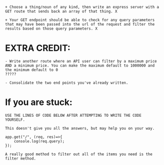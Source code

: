     + Choose a thing/noun of any kind, then write an express server with a GET route that sends back an array of that thing. X

    + Your GET endpoint should be able to check for any query parameters that may have been passed into the url of the request and filter the results based on those query parameters. X

# EXTRA CREDIT:

    - Write another route where an API user can filter by a maximum price AND a minimum price. You can make the maximum default to 1000000 and the minimum default to 0
    ?????

    - Consolidate the two end points you've already written.

# If you are stuck:

    USE THE LINES OF CODE BELOW AFTER ATTEMPTING TO WRITE THE CODE YOURSELF.

    This doesn't give you all the answers, but may help you on your way.

    app.get("/", (req, res)=>{
        console.log(req.query);
    });

    A really good method to filter out all of the items you need is the filter method.
